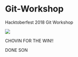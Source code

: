# Git-Workshop
Hacktoberfest 2018 Git Workshop

![](https://avatars1.githubusercontent.com/u/17536161?s=52&v=4)

CHOVIN FOR THE WIN!!

DONE SON
